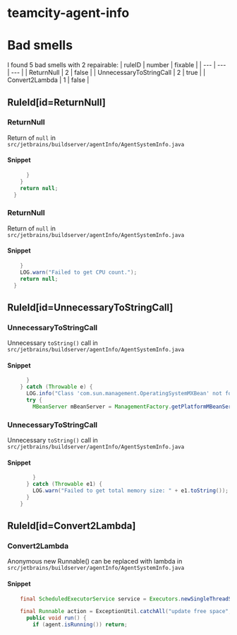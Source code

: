 # teamcity-agent-info 
 
# Bad smells
I found 5 bad smells with 2 repairable:
| ruleID | number | fixable |
| --- | --- | --- |
| ReturnNull | 2 | false |
| UnnecessaryToStringCall | 2 | true |
| Convert2Lambda | 1 | false |
## RuleId[id=ReturnNull]
### ReturnNull
Return of `null`
in `src/jetbrains/buildserver/agentInfo/AgentSystemInfo.java`
#### Snippet
```java
      }
    }
    return null;
  }

```

### ReturnNull
Return of `null`
in `src/jetbrains/buildserver/agentInfo/AgentSystemInfo.java`
#### Snippet
```java
    }
    LOG.warn("Failed to get CPU count.");
    return null;
  }

```

## RuleId[id=UnnecessaryToStringCall]
### UnnecessaryToStringCall
Unnecessary `toString()` call
in `src/jetbrains/buildserver/agentInfo/AgentSystemInfo.java`
#### Snippet
```java
      }
    } catch (Throwable e) {
      LOG.info("Class 'com.sun.management.OperatingSystemMXBean' not found or another error, using alternative way to get total memory. Error encountered: " + e.toString());
      try {
        MBeanServer mBeanServer = ManagementFactory.getPlatformMBeanServer();
```

### UnnecessaryToStringCall
Unnecessary `toString()` call
in `src/jetbrains/buildserver/agentInfo/AgentSystemInfo.java`
#### Snippet
```java
        }
      } catch (Throwable e1) {
        LOG.warn("Failed to get total memory size: " + e1.toString());
      }
    }
```

## RuleId[id=Convert2Lambda]
### Convert2Lambda
Anonymous new Runnable() can be replaced with lambda
in `src/jetbrains/buildserver/agentInfo/AgentSystemInfo.java`
#### Snippet
```java
    final ScheduledExecutorService service = Executors.newSingleThreadScheduledExecutor(new NamedDeamonThreadFactory("agent-info recent updates pool"));

    final Runnable action = ExceptionUtil.catchAll("update free space", new Runnable() {
      public void run() {
        if (agent.isRunning()) return;
```

